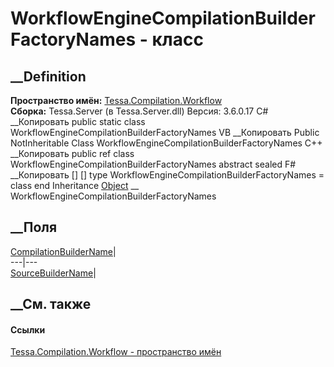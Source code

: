 # WorkflowEngineCompilationBuilderFactoryNames - класс
##  __Definition
 **Пространство имён:**
[Tessa.Compilation.Workflow](N_Tessa_Compilation_Workflow.htm)  
 **Сборка:** Tessa.Server (в Tessa.Server.dll) Версия: 3.6.0.17
C# __Копировать
     public static class WorkflowEngineCompilationBuilderFactoryNames
VB __Копировать
     Public NotInheritable Class WorkflowEngineCompilationBuilderFactoryNames
C++ __Копировать
     public ref class WorkflowEngineCompilationBuilderFactoryNames abstract sealed
F# __Копировать
     [<AbstractClassAttribute>]
    [<SealedAttribute>]
    type WorkflowEngineCompilationBuilderFactoryNames = class end
Inheritance
    [Object](https://learn.microsoft.com/dotnet/api/system.object) __ WorkflowEngineCompilationBuilderFactoryNames
##  __Поля
[CompilationBuilderName](F_Tessa_Compilation_Workflow_WorkflowEngineCompilationBuilderFactoryNames_CompilationBuilderName.htm)|  
---|---  
[SourceBuilderName](F_Tessa_Compilation_Workflow_WorkflowEngineCompilationBuilderFactoryNames_SourceBuilderName.htm)|  
## __См. также
#### Ссылки
[Tessa.Compilation.Workflow - пространство
имён](N_Tessa_Compilation_Workflow.htm)
